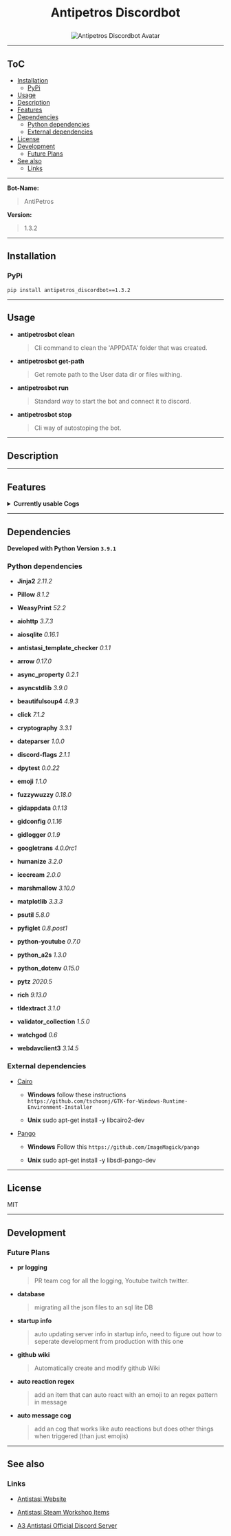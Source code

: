 # <p align="center">Antipetros Discordbot</p>


<p align="center"><img src="art/finished/images/AntiPetros_for_readme.png" alt="Antipetros Discordbot Avatar"/></p>


---

## ToC



  
  - [Installation](#installation)    
    - [PyPi](#pypi)  
  - [Usage](#usage)  
  - [Description](#description)  
  - [Features](#features)  
  - [Dependencies](#dependencies)    
    - [Python dependencies](#python-dependencies)    
    - [External dependencies](#external-dependencies)  
  - [License](#license)  
  - [Development](#development)    
    - [Future Plans](#future-plans)  
  - [See also](#see-also)    
    - [Links](#links)



---



__**Bot-Name:**__

> AntiPetros

__**Version:**__

> 1.3.2





---

## Installation



### PyPi

```shell
pip install antipetros_discordbot==1.3.2
```



---

## Usage




- __**antipetrosbot clean**__
    > Cli command to clean the 'APPDATA' folder that was created.


- __**antipetrosbot get-path**__
    > Get remote path to the User data dir or files withing.


- __**antipetrosbot run**__
    > Standard way to start the bot and connect it to discord.


- __**antipetrosbot stop**__
    > Cli way of autostoping the bot.





---

## Description







---

## Features




<details><summary><b>Currently usable Cogs</b></summary><blockquote>



### <p align="center"><b>[AdministrationCog](antipetros_discordbot/cogs/discord_admin_cogs/discord_admin_cog.py)</b></p>

<details><summary><b>Description</b></summary>




#### Short Description

<blockquote>Commands and methods that help in Administrate the Discord Server.</blockquote>

#### Config Name

<blockquote>administration</blockquote>


#### Cog State Tags

```diff
- DOCUMENTATION_MISSING

- OUTDATED

- NEEDS_REFRACTORING

- FEATURE_MISSING

- UNTESTED

- OPEN_TODOS
```

</details>

<details><summary><b>Commands</b></summary><blockquote>


- **DELETE_MSG**
    

    
    - **aliases:** *deletemsg*, *delete-msg*, *delete+msg*, *delete.msg*
    

    - **is hidden:** True

    - **usage:**
        ```python
        None
        ```
    
    <br>



</blockquote>

</details>

---



### <p align="center"><b>[AntistasiLogWatcherCog](antipetros_discordbot/cogs/antistasi_tool_cogs/antistasi_log_watcher_cog.py)</b></p>

<details><summary><b>Description</b></summary>




#### Short Description

<blockquote>soon</blockquote>

#### Config Name

<blockquote>antistasi_log_watcher</blockquote>


#### Cog State Tags

```diff
- DOCUMENTATION_MISSING

- FEATURE_MISSING

- UNTESTED

+ WORKING
```

</details>

<details><summary><b>Commands</b></summary><blockquote>


- **GET_NEWEST_LOGS**
    
    - **help:**

        Gets the newest log files from the Dev Drive.
        
        If the log file is bigger than current file size limit, it will provide it zipped.
        
        Tries to fuzzy match both server and sub-folder.
        
        Args:
            server (str): Name of the Server
            sub_folder (str): Name of the sub-folder e.g. Server, HC_0, HC_1,...
            amount (int, optional): The amount of log files to get. standard max is 5 . Defaults to 1.

    

    
    - **aliases:** *get.newest.logs*, *get-newest-logs*, *getnewestlogs*, *get+newest+logs*
    

    - **is hidden:** False

    - **usage:**
        ```python
        @AntiPetros get_newest_logs mainserver_1 server
        ```
    
    <br>


- **GET_NEWEST_MOD_DATA**
    
    - **help:**

        Gets the required mods for the Server.
        
        Provides the list as embed and Arma3 importable html file.
        
        Args:
            server (str): Name of the Antistasi Community Server to retrieve the mod list.

    

    
    - **aliases:** *get+newest+mod+data*, *get-newest-mod-data*, *getnewestmoddata*, *get.newest.mod.data*
    

    - **is hidden:** False

    - **usage:**
        ```python
        @AntiPetros get_newest_mod_data mainserver_1
        ```
    
    <br>



</blockquote>

</details>

---



### <p align="center"><b>[AutoReactionCog](antipetros_discordbot/cogs/general_cogs/auto_reaction_cog.py)</b></p>

<details><summary><b>Description</b></summary>




#### Short Description

<blockquote>WiP</blockquote>

#### Config Name

<blockquote>auto_reaction</blockquote>


#### Cog State Tags

```diff
- EMPTY

- DOCUMENTATION_MISSING

- CRASHING

- OUTDATED

- FEATURE_MISSING

- UNTESTED
```

</details>

<details><summary><b>Commands</b></summary><blockquote>


- **ADD_CHANNEL_REACTION_INSTRUCTION**
    

    
    - **aliases:** *add+channel+reaction+instruction*, *addchannelreactioninstruction*, *add.channel.reaction.instruction*, *add-channel-reaction-instruction*
    

    - **is hidden:** False

    - **usage:**
        ```python
        None
        ```
    
    <br>


- **ADD_EXCEPTION_TO_WORD_REACTION_INSTRUCTION**
    

    
    - **aliases:** *add.exception.to.word.reaction.instruction*, *add-exception-to-word-reaction-instruction*, *add+exception+to+word+reaction+instruction*, *addexceptiontowordreactioninstruction*
    

    - **is hidden:** False

    - **usage:**
        ```python
        None
        ```
    
    <br>


- **ADD_WORD_REACTION_INSTRUCTION**
    

    
    - **aliases:** *addwordreactioninstruction*, *add.word.reaction.instruction*, *add-word-reaction-instruction*, *add+word+reaction+instruction*
    

    - **is hidden:** False

    - **usage:**
        ```python
        None
        ```
    
    <br>


- **CHANGE_WORD_REACTION_INSTRUCTION_OPTION**
    

    
    - **aliases:** *change+word+reaction+instruction+option*, *changewordreactioninstructionoption*, *change-word-reaction-instruction-option*, *change.word.reaction.instruction.option*
    

    - **is hidden:** False

    - **usage:**
        ```python
        None
        ```
    
    <br>


- **LIST_ALL_REACTION_INSTRUCTIONS**
    

    
    - **aliases:** *listallreactioninstructions*, *list-all-reaction-instructions*, *list+all+reaction+instructions*, *list.all.reaction.instructions*
    

    - **is hidden:** False

    - **usage:**
        ```python
        None
        ```
    
    <br>


- **REMOVE_REACTION_INSTRUCTION**
    

    
    - **aliases:** *removereactioninstruction*, *remove-reaction-instruction*, *remove.reaction.instruction*, *remove+reaction+instruction*
    

    - **is hidden:** False

    - **usage:**
        ```python
        None
        ```
    
    <br>



</blockquote>

</details>

---



### <p align="center"><b>[BotAdminCog](antipetros_discordbot/cogs/bot_admin_cogs/bot_admin_cog.py)</b></p>

<details><summary><b>Description</b></summary>




#### Short Description

<blockquote>Commands and methods that are needed to Administrate the Bot itself.</blockquote>

#### Config Name

<blockquote>bot_admin</blockquote>


#### Cog State Tags

```diff
- DOCUMENTATION_MISSING

- FEATURE_MISSING
```

</details>

<details><summary><b>Commands</b></summary><blockquote>


- **ADD_TO_BLACKLIST**
    

    
    - **aliases:** *add-to-blacklist*, *addtoblacklist*, *add+to+blacklist*, *add.to.blacklist*
    

    - **is hidden:** True

    - **usage:**
        ```python
        None
        ```
    
    <br>


- **ADD_WHO_IS_PHRASE**
    

    
    - **aliases:** *addwhoisphrase*, *add+who+is+phrase*, *add-who-is-phrase*, *add.who.is.phrase*
    

    - **is hidden:** True

    - **usage:**
        ```python
        None
        ```
    
    <br>


- **ALL_ALIASES**
    

    
    - **aliases:** *all.aliases*, *allaliases*, *all-aliases*, *all+aliases*
    

    - **is hidden:** True

    - **usage:**
        ```python
        None
        ```
    
    <br>


- **INVOCATION_PREFIXES**
    

    
    - **aliases:** *invocation.prefixes*, *invocation-prefixes*, *invocationprefixes*, *invocation+prefixes*
    

    - **is hidden:** True

    - **usage:**
        ```python
        None
        ```
    
    <br>


- **LIFE_CHECK**
    

    
    - **aliases:** *you_dead?*, *life.check*, *life+check*, *are-you-there*, *life-check*, *lifecheck*, *poke-with-stick*
    

    - **is hidden:** True

    - **usage:**
        ```python
        None
        ```
    
    <br>


- **REMOVE_FROM_BLACKLIST**
    

    
    - **aliases:** *removefromblacklist*, *remove-from-blacklist*, *remove.from.blacklist*, *remove+from+blacklist*
    

    - **is hidden:** True

    - **usage:**
        ```python
        None
        ```
    
    <br>


- **SELF_ANNOUNCEMENT**
    

    
    - **aliases:** *self-announcement*, *self.announcement*, *selfannouncement*, *self+announcement*
    

    - **is hidden:** True

    - **usage:**
        ```python
        None
        ```
    
    <br>


- **SEND_LOG_FILE**
    
    - **help:**

        Gets the log files of the bot and post it as a file to discord.
        
        You can choose to only get the newest or all logs.
        
        Args:
            which_logs (str, optional): [description]. Defaults to 'newest'. other options = 'all'

    

    
    - **aliases:** *send-log-file*, *send.log.file*, *send+log+file*, *sendlogfile*
    

    - **is hidden:** True

    - **usage:**
        ```python
        @AntiPetros send_log_file all
        ```
    
    <br>


- **TELL_UPTIME**
    

    
    - **aliases:** *telluptime*, *tell.uptime*, *tell-uptime*, *tell+uptime*
    

    - **is hidden:** True

    - **usage:**
        ```python
        None
        ```
    
    <br>


- **TELL_VERSION**
    

    
    - **aliases:** *tell.version*, *tell+version*, *tellversion*, *tell-version*
    

    - **is hidden:** True

    - **usage:**
        ```python
        None
        ```
    
    <br>



</blockquote>

</details>

---



### <p align="center"><b>[BotFeedbackCog](antipetros_discordbot/cogs/bot_admin_cogs/bot_feedback_cog.py)</b></p>

<details><summary><b>Description</b></summary>




#### Short Description

<blockquote>WiP</blockquote>

#### Config Name

<blockquote>bot_feedback</blockquote>


#### Cog State Tags

```diff
- EMPTY

- DOCUMENTATION_MISSING

- CRASHING

- OUTDATED

- FEATURE_MISSING

- UNTESTED
```

</details>

<details><summary><b>Commands</b></summary><blockquote>



</blockquote>

</details>

---



### <p align="center"><b>[CommunityServerInfoCog](antipetros_discordbot/cogs/antistasi_tool_cogs/community_server_info_cog.py)</b></p>

<details><summary><b>Description</b></summary>




#### Short Description

<blockquote>soon</blockquote>

#### Config Name

<blockquote>community_server_info</blockquote>


#### Cog State Tags

```diff
- EMPTY

- DOCUMENTATION_MISSING

- CRASHING

- OUTDATED

- FEATURE_MISSING

- UNTESTED
```

</details>

<details><summary><b>Commands</b></summary><blockquote>


- **CURRENT_ONLINE_SERVER**
    
    - **help:**

        Shows all server of the Antistasi Community, that are currently online.
        
        Testserver_3 and Eventserver are excluded as they usually are password guarded.

    

    
    - **aliases:** *currentonlineserver*, *current.online.server*, *current+online+server*, *servers*, *current-online-server*, *server?*, *server*
    

    - **is hidden:** False

    - **usage:**
        ```python
        @AntiPetros current_online_server
        ```
    
    <br>


- **CURRENT_PLAYERS**
    
    - **help:**

        Show all players that are currently online on one of the Antistasi Community Server.
        
        Shows Player Name, Player Score and Time Played on that Server.
        
        Args:
            server (str): Name of the Server, case insensitive.

    

    
    - **aliases:** *current+players*, *currentplayers*, *current-players*, *current.players*
    

    - **is hidden:** False

    - **usage:**
        ```python
        @AntiPetros current_players mainserver_1
        ```
    
    <br>


- **EXCLUDE_FROM_SERVER_STATUS_NOTIFICATION**
    

    
    - **aliases:** *exclude-from-server-status-notification*, *exclude.from.server.status.notification*, *excludefromserverstatusnotification*, *exclude+from+server+status+notification*
    

    - **is hidden:** False

    - **usage:**
        ```python
        None
        ```
    
    <br>


- **UNDO_EXCLUDE_FROM_SERVER_STATUS_NOTIFICATION**
    

    
    - **aliases:** *undo-exclude-from-server-status-notification*, *undo.exclude.from.server.status.notification*, *undoexcludefromserverstatusnotification*, *undo+exclude+from+server+status+notification*
    

    - **is hidden:** False

    - **usage:**
        ```python
        None
        ```
    
    <br>



</blockquote>

</details>

---



### <p align="center"><b>[ConfigCog](antipetros_discordbot/cogs/bot_admin_cogs/config_cog.py)</b></p>

<details><summary><b>Description</b></summary>




#### Short Description

<blockquote>Cog with commands to access and manipulate config files, also for changing command aliases.
Almost all are only available in DM's

commands are hidden from the help command.</blockquote>

#### Config Name

<blockquote>config</blockquote>


#### Cog State Tags

```diff
- NEEDS_REFRACTORING

- FEATURE_MISSING

- OPEN_TODOS
```

</details>

<details><summary><b>Commands</b></summary><blockquote>


- **ADD_ALIAS**
    
    - **help:**

        Adds an alias for a command.
        
        Alias has to be unique and not spaces.
        
        Args:
            command_name (str): name of the command
            alias (str): the new alias.

    

    
    - **aliases:** *add.alias*, *addalias*, *add+alias*, *add-alias*
    

    - **is hidden:** True

    - **usage:**
        ```python
        @AntiPetros add_alias flip_coin flip_it
        ```
    
    <br>


- **CHANGE_SETTING_TO**
    
    - **help:**

        NOT IMPLEMENTED

    

    

    - **is hidden:** True

    - **usage:**
        ```python
        None
        ```
    
    <br>


- **CONFIG_REQUEST**
    
    - **help:**

        Returns a Config file as and attachment, with additional info in an embed.
        
        Args:
            config_name (str, optional): Name of the config, or 'all' for all configs. Defaults to 'all'.

    

    

    - **is hidden:** True

    - **usage:**
        ```python
        None
        ```
    
    <br>


- **LIST_CONFIGS**
    
    - **help:**

        NOT IMPLEMENTED

    

    
    - **aliases:** *list+configs*, *list.configs*, *list-configs*, *listconfigs*
    

    - **is hidden:** True

    - **usage:**
        ```python
        None
        ```
    
    <br>


- **OVERWRITE_CONFIG_FROM_FILE**
    
    - **help:**

        NOT IMPLEMENTED

    

    

    - **is hidden:** True

    - **usage:**
        ```python
        None
        ```
    
    <br>


- **SHOW_CONFIG_CONTENT**
    
    - **help:**

        NOT IMPLEMENTED

    

    

    - **is hidden:** True

    - **usage:**
        ```python
        None
        ```
    
    <br>


- **SHOW_CONFIG_CONTENT_RAW**
    
    - **help:**

        NOT IMPLEMENTED

    

    

    - **is hidden:** True

    - **usage:**
        ```python
        None
        ```
    
    <br>



</blockquote>

</details>

---



### <p align="center"><b>[FaqCog](antipetros_discordbot/cogs/special_channels_cogs/faq_cog.py)</b></p>

<details><summary><b>Description</b></summary>




#### Short Description

<blockquote>Creates Embed FAQ items.</blockquote>

#### Config Name

<blockquote>faq</blockquote>


#### Cog State Tags

```diff
- DOCUMENTATION_MISSING

- FEATURE_MISSING

- UNTESTED

+ WORKING
```

</details>

<details><summary><b>Commands</b></summary><blockquote>


- **POST_FAQ_BY_NUMBER**
    
    - **help:**

        Posts an FAQ as an embed on request.
        
        Either as an normal message or as an reply, if the invoking message was also an reply.
        
        Deletes invoking message
        
        Args:
            faq_numbers (commands.Greedy[int]): minimum one faq number to request, maximum as many as you want seperated by one space (i.e. 14 12 3)
            as_template (bool, optional): if the resulting faq item should be created via the templated items or from the direct parsed faqs.

    

    
    - **aliases:** *post.faq.by.number*, *postfaqbynumber*, *post-faq-by-number*, *post+faq+by+number*, *faq*
    

    - **is hidden:** False

    - **usage:**
        ```python
        None
        ```
    
    <br>



</blockquote>

</details>

---



### <p align="center"><b>[FixedAnswerCog](antipetros_discordbot/cogs/general_cogs/fixed_answer_cog.py)</b></p>

<details><summary><b>Description</b></summary>




#### Short Description

<blockquote>WiP</blockquote>

#### Config Name

<blockquote>fixed_answer</blockquote>


#### Cog State Tags

```diff
- EMPTY

- DOCUMENTATION_MISSING

- CRASHING

- OUTDATED

- FEATURE_MISSING

- UNTESTED
```

</details>

<details><summary><b>Commands</b></summary><blockquote>


- **BOB_STREAMING**
    

    
    - **aliases:** *bob-streaming*, *bob.streaming*, *bobstreaming*, *bobdev*, *bob+streaming*
    

    - **is hidden:** False

    - **usage:**
        ```python
        None
        ```
    
    <br>


- **NEW_VERSION_ETA**
    

    
    - **aliases:** *new-version-eta*, *new.version.eta*, *eta*, *new+version+eta*, *update*, *newversioneta*
    

    - **is hidden:** False

    - **usage:**
        ```python
        None
        ```
    
    <br>



</blockquote>

</details>

---





### <p align="center"><b>[GiveAwayCog](antipetros_discordbot/cogs/community_events_cogs/give_away_cog.py)</b></p>

<details><summary><b>Description</b></summary>




#### Short Description

<blockquote>Soon</blockquote>

#### Config Name

<blockquote>give_away</blockquote>


#### Cog State Tags

```diff
- DOCUMENTATION_MISSING

- FEATURE_MISSING
```

</details>

<details><summary><b>Commands</b></summary><blockquote>


- **ABORT_GIVE_AWAY**
    
    - **help:**

        NOT IMPLEMENTED

    

    
    - **aliases:** *abort.give.away*, *abort+give+away*, *abort-give-away*, *abortgiveaway*
    

    - **is hidden:** True

    - **usage:**
        ```python
        None
        ```
    
    <br>


- **CREATE_GIVEAWAY**
    

    
    - **aliases:** *create-giveaway*, *creategiveaway*, *create.giveaway*, *giveaway*, *create+giveaway*
    

    - **is hidden:** True

    - **usage:**
        ```python
        None
        ```
    
    <br>


- **FINISH_GIVE_AWAY**
    
    - **help:**

        NOT IMPLEMENTED

    

    
    - **aliases:** *finish-give-away*, *finish+give+away*, *finishgiveaway*, *finish.give.away*
    

    - **is hidden:** True

    - **usage:**
        ```python
        None
        ```
    
    <br>



</blockquote>

</details>

---



### <p align="center"><b>[ImageManipulatorCog](antipetros_discordbot/cogs/general_cogs/image_manipulation_cog.py)</b></p>

<details><summary><b>Description</b></summary>




#### Short Description

<blockquote>Commands that manipulate or generate images.</blockquote>

#### Config Name

<blockquote>image_manipulation</blockquote>


#### Cog State Tags

```diff
- NEEDS_REFRACTORING

- FEATURE_MISSING

- OPEN_TODOS

+ WORKING
```

</details>

<details><summary><b>Commands</b></summary><blockquote>


- **ADD_FONT**
    

    
    - **aliases:** *addfont*, *add.font*, *add-font*, *add+font*
    

    - **is hidden:** False

    - **usage:**
        ```python
        None
        ```
    
    <br>


- **ADD_STAMP**
    
    - **help:**

        Adds a new stamp image to the available stamps.
        
        This command needs to have the image as an attachment.

    

    
    - **aliases:** *add+stamp*, *addstamp*, *add-stamp*, *add.stamp*
    

    - **is hidden:** False

    - **usage:**
        ```python
        @AntiPetros add_stamp
        ```
    
    <br>


- **AVAILABLE_STAMPS**
    
    - **help:**

        Posts all available stamps.

    

    
    - **aliases:** *availablestamps*, *available.stamps*, *available+stamps*, *available-stamps*
    

    - **is hidden:** False

    - **usage:**
        ```python
        @AntiPetros available_stamps
        ```
    
    ![](art/finished/gifs/available_stamps_command.gif)
    
    <br>


- **LIST_FONTS**
    

    
    - **aliases:** *listfonts*, *list-fonts*, *list+fonts*, *list.fonts*
    

    - **is hidden:** False

    - **usage:**
        ```python
        None
        ```
    
    <br>


- **MEMBER_AVATAR**
    
    - **help:**

        Stamps the avatar of a Member with the Antistasi Crest.
        
        Returns the new stamped avatar as a .PNG image that the Member can save and replace his orginal avatar with.
        
        Example:
            @AntiPetros member_avatar

    

    

    - **is hidden:** False

    - **usage:**
        ```python
        None
        ```
    
    <br>


- **STAMP_IMAGE**
    
    - **help:**

        Stamps an image with a small image from the available stamps.
        
        Usefull for watermarking images.
        
        Get all available stamps with '@AntiPetros available_stamps'

    

    
    - **aliases:** *stamp-image*, *stamp.image*, *stamp+image*, *stampimage*
    

    - **is hidden:** False

    - **usage:**
        ```python
        @AntiPetros stamp_image -si ASLOGO -fp bottom -sp right -so 0.5 -f 0.25
        ```
    
    <br>


- **TEXT_TO_IMAGE**
    

    
    - **aliases:** *text.to.image*, *text-to-image*, *text+to+image*, *texttoimage*
    

    - **is hidden:** False

    - **usage:**
        ```python
        None
        ```
    
    <br>



</blockquote>

</details>

---



### <p align="center"><b>[InfoCog](antipetros_discordbot/cogs/general_cogs/info_cog.py)</b></p>

<details><summary><b>Description</b></summary>




#### Short Description

<blockquote>WiP</blockquote>

#### Config Name

<blockquote>info</blockquote>


#### Cog State Tags

```diff
- EMPTY

- DOCUMENTATION_MISSING

- CRASHING

- OUTDATED

- FEATURE_MISSING

- UNTESTED
```

</details>

<details><summary><b>Commands</b></summary><blockquote>


- **INFO_BOT**
    

    
    - **aliases:** *infobot*, *info.bot*, *info-bot*, *info+bot*
    

    - **is hidden:** False

    - **usage:**
        ```python
        None
        ```
    
    <br>


- **INFO_GUILD**
    

    
    - **aliases:** *info+guild*, *infoguild*, *info-guild*, *info.guild*
    

    - **is hidden:** False

    - **usage:**
        ```python
        None
        ```
    
    <br>


- **INFO_ME**
    

    
    - **aliases:** *info-me*, *info+me*, *infome*, *info.me*
    

    - **is hidden:** False

    - **usage:**
        ```python
        None
        ```
    
    <br>


- **INFO_OTHER**
    

    
    - **aliases:** *infoother*, *info-other*, *info+other*, *info.other*
    

    - **is hidden:** False

    - **usage:**
        ```python
        None
        ```
    
    <br>



</blockquote>

</details>

---



### <p align="center"><b>[KlimBimCog](antipetros_discordbot/cogs/general_cogs/klim_bim_cog.py)</b></p>

<details><summary><b>Description</b></summary>




#### Short Description

<blockquote>Collection of small commands that either don't fit anywhere else or are just for fun.</blockquote>

#### Config Name

<blockquote>klim_bim</blockquote>


#### Cog State Tags

```diff
+ WORKING
```

</details>

<details><summary><b>Commands</b></summary><blockquote>


- **CHOOSE_RANDOM**
    
    - **help:**

        Selects random items from a semi-colon(`;`) seperated list. No limit on how many items the list can have, except for Discord character limit.
        
        Amount of item to select can be set by specifying a number before the list. Defaults to selecting only 1 item. Max amount is 25.
        
        Args:
        
            choices (str): input list as semi-colon seperated list.
            select_amount (Optional[int], optional): How many items to select. Defaults to 1.
        
        Example:
            `@AntiPetros 2 this is the first item; this is the second; this is the third`

    

    
    - **aliases:** *choose+random*, *chooserandom*, *choose.random*, *choose-random*
    

    - **is hidden:** False

    - **usage:**
        ```python
        None
        ```
    
    ![](art/finished/gifs/choose_random_command.gif)
    
    <br>


- **FLIP_COIN**
    
    - **help:**

        Simulates a coin flip and posts the result as an image of a Petros Dollar.

    

    
    - **aliases:** *coinflip*, *flip.coin*, *flip-coin*, *flip*, *flipcoin*, *flip+coin*
    

    - **is hidden:** False

    - **usage:**
        ```python
        @AntiPetros flip_coin
        ```
    
    ![](art/finished/gifs/flip_coin_command.gif)
    
    <br>


- **MAKE_FIGLET**
    
    - **help:**

        Posts an ASCII Art version of the input text.
        
        **Warning, your invoking message gets deleted!**
        
        Args:
            text (str): text you want to see as ASCII Art.

    

    
    - **aliases:** *make+figlet*, *make-figlet*, *make.figlet*, *makefiglet*
    

    - **is hidden:** False

    - **usage:**
        ```python
        @AntiPetros make_figlet The text to figlet
        ```
    
    ![](art/finished/gifs/make_figlet_command.gif)
    
    <br>


- **ROLL_DICE**
    
    - **help:**

        Roll Dice and get the result also as Image.
        
        All standard DnD Dice are available, d4, d6, d8, d10, d12, d20, d100.
        
        Args:
            dice_line (str): the dice you want to roll in the format `2d6`, first number is amount. Multiple different dice can be rolled, just seperate them by a space `2d6 4d20 1d4`.

    

    
    - **aliases:** *roll+dice*, *roll.dice*, *rolldice*, *roll-dice*
    

    - **is hidden:** False

    - **usage:**
        ```python
        None
        ```
    
    ![](art/finished/gifs/roll_dice_command.gif)
    
    <br>


- **THE_DRAGON**
    
    - **help:**

        Posts and awesome ASCII Art Dragon!

    

    
    - **aliases:** *the-dragon*, *thedragon*, *the.dragon*, *the+dragon*
    

    - **is hidden:** False

    - **usage:**
        ```python
        @AntiPetros the_dragon
        ```
    
    ![](art/finished/gifs/the_dragon_command.gif)
    
    <br>


- **URBAN_DICTIONARY**
    
    - **help:**

        Searches Urbandictionary for the search term and post the answer as embed
        
        Args:
        
            term (str): the search term
            entries (int, optional): How many UD entries for that term it should post, max is 5. Defaults to 1.

    

    
    - **aliases:** *urban+dictionary*, *urban.dictionary*, *urbandictionary*, *urban-dictionary*
    

    - **is hidden:** False

    - **usage:**
        ```python
        @AntiPetros urban_dictionary Petros 2
        ```
    
    ![](art/finished/gifs/urban_dictionary_command.gif)
    
    <br>



</blockquote>

</details>

---



### <p align="center"><b>[PerformanceCog](antipetros_discordbot/cogs/bot_admin_cogs/performance_cog.py)</b></p>

<details><summary><b>Description</b></summary>




#### Short Description

<blockquote>Collects Latency data and memory usage every 10min and posts every 24h a report of the last 24h as graphs.</blockquote>

#### Config Name

<blockquote>performance</blockquote>


#### Cog State Tags

```diff
- DOCUMENTATION_MISSING

- NEEDS_REFRACTORING

- FEATURE_MISSING

- OPEN_TODOS
```

</details>

<details><summary><b>Commands</b></summary><blockquote>


- **GET_COMMAND_STATS**
    

    
    - **aliases:** *getcommandstats*, *get+command+stats*, *get-command-stats*, *get.command.stats*
    

    - **is hidden:** True

    - **usage:**
        ```python
        None
        ```
    
    <br>


- **INITIAL_MEMORY_USE**
    

    
    - **aliases:** *initial-memory-use*, *initialmemoryuse*, *initial.memory.use*, *initial+memory+use*
    

    - **is hidden:** True

    - **usage:**
        ```python
        None
        ```
    
    <br>


- **REPORT**
    
    - **help:**

        Reports both current latency and memory usage as Graph.

    

    

    - **is hidden:** True

    - **usage:**
        ```python
        @AntiPetros report
        ```
    
    <br>


- **REPORT_LATENCY**
    

    
    - **aliases:** *reportlatency*, *report.latency*, *report-latency*, *report+latency*
    

    - **is hidden:** True

    - **usage:**
        ```python
        None
        ```
    
    <br>


- **REPORT_MEMORY**
    

    
    - **aliases:** *report.memory*, *reportmemory*, *report+memory*, *report-memory*
    

    - **is hidden:** True

    - **usage:**
        ```python
        None
        ```
    
    <br>



</blockquote>

</details>

---



### <p align="center"><b>[PurgeMessagesCog](antipetros_discordbot/cogs/discord_admin_cogs/purge_messages_cog.py)</b></p>

<details><summary><b>Description</b></summary>




#### Short Description

<blockquote>Soon</blockquote>

#### Config Name

<blockquote>purge_messages</blockquote>


#### Cog State Tags

```diff
- DOCUMENTATION_MISSING

- FEATURE_MISSING
```

</details>

<details><summary><b>Commands</b></summary><blockquote>


- **PURGE_ANTIPETROS**
    

    
    - **aliases:** *purge-antipetros*, *purgeantipetros*, *purge+antipetros*, *purge.antipetros*
    

    - **is hidden:** True

    - **usage:**
        ```python
        None
        ```
    
    <br>



</blockquote>

</details>

---



### <p align="center"><b>[RulesCog](antipetros_discordbot/cogs/discord_admin_cogs/rules_cog.py)</b></p>

<details><summary><b>Description</b></summary>




#### Short Description

<blockquote>WiP</blockquote>

#### Config Name

<blockquote>rules</blockquote>


#### Cog State Tags

```diff
- EMPTY

- DOCUMENTATION_MISSING

- CRASHING

- OUTDATED

- FEATURE_MISSING

- UNTESTED
```

</details>

<details><summary><b>Commands</b></summary><blockquote>


- **ALL_RULES**
    

    
    - **aliases:** *all.rules*, *allrules*, *all-rules*, *all+rules*
    

    - **is hidden:** False

    - **usage:**
        ```python
        None
        ```
    
    <br>


- **BETTER_RULES**
    

    
    - **aliases:** *better.rules*, *better-rules*, *better+rules*, *betterrules*
    

    - **is hidden:** False

    - **usage:**
        ```python
        None
        ```
    
    <br>


- **COMMUNITY_RULES**
    

    
    - **aliases:** *community-rules*, *communityrules*, *community+rules*, *community.rules*
    

    - **is hidden:** False

    - **usage:**
        ```python
        None
        ```
    
    <br>


- **EXPLOITS_RULES**
    

    
    - **aliases:** *exploits+rules*, *exploits.rules*, *exploitsrules*, *exploits-rules*
    

    - **is hidden:** False

    - **usage:**
        ```python
        None
        ```
    
    <br>


- **SERVER_RULES**
    

    
    - **aliases:** *server.rules*, *server+rules*, *serverrules*, *server-rules*
    

    - **is hidden:** False

    - **usage:**
        ```python
        None
        ```
    
    <br>



</blockquote>

</details>

---



### <p align="center"><b>[SaveSuggestionCog](antipetros_discordbot/cogs/general_cogs/save_suggestion_cog.py)</b></p>

<details><summary><b>Description</b></summary>




#### Short Description

<blockquote>Provides functionality for each Antistasi Team to save suggestions by reacting with emojis.</blockquote>

#### Config Name

<blockquote>save_suggestion</blockquote>


#### Cog State Tags

```diff
- DOCUMENTATION_MISSING

- NEEDS_REFRACTORING

- FEATURE_MISSING

- UNTESTED

- OPEN_TODOS

+ WORKING
```

</details>

<details><summary><b>Commands</b></summary><blockquote>


- **AUTO_ACCEPT_SUGGESTIONS**
    

    

    - **is hidden:** True

    - **usage:**
        ```python
        None
        ```
    
    <br>


- **CLEAR_ALL_SUGGESTIONS**
    

    

    - **is hidden:** True

    - **usage:**
        ```python
        None
        ```
    
    <br>


- **GET_ALL_SUGGESTIONS**
    

    

    - **is hidden:** True

    - **usage:**
        ```python
        None
        ```
    
    <br>


- **MARK_DISCUSSED**
    

    

    - **is hidden:** True

    - **usage:**
        ```python
        None
        ```
    
    <br>


- **REMOVE_ALL_USERDATA**
    

    

    - **is hidden:** True

    - **usage:**
        ```python
        None
        ```
    
    <br>


- **REQUEST_MY_DATA**
    

    

    - **is hidden:** True

    - **usage:**
        ```python
        None
        ```
    
    <br>


- **UNSAVE_SUGGESTION**
    

    

    - **is hidden:** True

    - **usage:**
        ```python
        None
        ```
    
    <br>



</blockquote>

</details>

---



### <p align="center"><b>[SubscriptionCog](antipetros_discordbot/cogs/special_channels_cogs/subscription_cog.py)</b></p>

<details><summary><b>Description</b></summary>




#### Short Description

<blockquote>Organizes Topic so they can be subscribed and mentioned selectively.</blockquote>

#### Config Name

<blockquote>subscription</blockquote>


#### Cog State Tags

```diff
- DOCUMENTATION_MISSING

- FEATURE_MISSING
```

</details>

<details><summary><b>Commands</b></summary><blockquote>


- **CREATE_SUBSCRIPTION_CHANNEL_HEADER**
    

    
    - **aliases:** *create.subscription.channel.header*, *create+subscription+channel+header*, *createsubscriptionchannelheader*, *create-subscription-channel-header*
    

    - **is hidden:** True

    - **usage:**
        ```python
        None
        ```
    
    <br>


- **MODIFY_TOPIC_EMBED**
    

    
    - **aliases:** *modifytopicembed*, *modify+topic+embed*, *modify.topic.embed*, *modify-topic-embed*
    

    - **is hidden:** True

    - **usage:**
        ```python
        None
        ```
    
    <br>


- **NEW_TOPIC**
    

    
    - **aliases:** *new+topic*, *new.topic*, *new-topic*, *newtopic*
    

    - **is hidden:** True

    - **usage:**
        ```python
        None
        ```
    
    <br>


- **REMOVE_TOPIC**
    

    
    - **aliases:** *remove-topic*, *remove.topic*, *removetopic*, *remove+topic*
    

    - **is hidden:** True

    - **usage:**
        ```python
        None
        ```
    
    <br>


- **TOPIC_TEMPLATE**
    

    
    - **aliases:** *topictemplate*, *topic.template*, *topic+template*, *topic-template*
    

    - **is hidden:** True

    - **usage:**
        ```python
        None
        ```
    
    <br>


- **UNSUBSCRIBE**
    

    

    - **is hidden:** True

    - **usage:**
        ```python
        None
        ```
    
    <br>


- **UPDATE_SUBSCRIPTION_CHANNEL_HEADER**
    

    
    - **aliases:** *update+subscription+channel+header*, *updatesubscriptionchannelheader*, *update.subscription.channel.header*, *update-subscription-channel-header*
    

    - **is hidden:** True

    - **usage:**
        ```python
        None
        ```
    
    <br>



</blockquote>

</details>

---



### <p align="center"><b>[TeamRosterCog](antipetros_discordbot/cogs/special_channels_cogs/team_roster_cog.py)</b></p>

<details><summary><b>Description</b></summary>




#### Short Description

<blockquote>WiP</blockquote>

#### Config Name

<blockquote>team_roster</blockquote>


#### Cog State Tags

```diff
- EMPTY

- DOCUMENTATION_MISSING

- CRASHING

- OUTDATED

- FEATURE_MISSING

- UNTESTED
```

</details>

<details><summary><b>Commands</b></summary><blockquote>


- **DELETE_AND_REDO_TEAM_ROSTER**
    

    
    - **aliases:** *delete.and.redo.team.roster*, *deleteandredoteamroster*, *delete-and-redo-team-roster*, *delete+and+redo+team+roster*
    

    - **is hidden:** False

    - **usage:**
        ```python
        None
        ```
    
    <br>


- **FORCE_UPDATE_TEAM_ROSTER**
    

    
    - **aliases:** *force+update+team+roster*, *force-update-team-roster*, *force.update.team.roster*, *forceupdateteamroster*
    

    - **is hidden:** False

    - **usage:**
        ```python
        None
        ```
    
    <br>


- **INITIALIZE_TEAM_ROSTER**
    

    
    - **aliases:** *initialize.team.roster*, *initialize+team+roster*, *initializeteamroster*, *initialize-team-roster*
    

    - **is hidden:** False

    - **usage:**
        ```python
        None
        ```
    
    <br>


- **TEAM_ROSTER_CHANGE_DESCRIPTION**
    

    
    - **aliases:** *teamrosterchangedescription*, *team.roster.change.description*, *team-roster-change-description*, *team+roster+change+description*
    

    - **is hidden:** False

    - **usage:**
        ```python
        None
        ```
    
    <br>


- **TEAM_ROSTER_CHANGE_EXTRA_ROLE**
    

    
    - **aliases:** *teamrosterchangeextrarole*, *team+roster+change+extra+role*, *team.roster.change.extra.role*, *team-roster-change-extra-role*
    

    - **is hidden:** False

    - **usage:**
        ```python
        None
        ```
    
    <br>


- **TEAM_ROSTER_CHANGE_IMAGE**
    

    
    - **aliases:** *team.roster.change.image*, *team+roster+change+image*, *teamrosterchangeimage*, *team-roster-change-image*
    

    - **is hidden:** False

    - **usage:**
        ```python
        None
        ```
    
    <br>


- **TEAM_ROSTER_CHANGE_JOIN_DESCRIPTION**
    

    
    - **aliases:** *team+roster+change+join+description*, *team.roster.change.join.description*, *team-roster-change-join-description*, *teamrosterchangejoindescription*
    

    - **is hidden:** False

    - **usage:**
        ```python
        None
        ```
    
    <br>



</blockquote>

</details>

---



### <p align="center"><b>[TemplateCheckerCog](antipetros_discordbot/cogs/antistasi_tool_cogs/template_checker_cog.py)</b></p>

<details><summary><b>Description</b></summary>




#### Short Description

<blockquote>soon</blockquote>

#### Config Name

<blockquote>template_checker</blockquote>


#### Cog State Tags

```diff
- EMPTY

- DOCUMENTATION_MISSING

- CRASHING

- OUTDATED

- FEATURE_MISSING

- UNTESTED
```

</details>

<details><summary><b>Commands</b></summary><blockquote>


- **CHECK_TEMPLATE**
    
    - **help:**

        Checks all Classnames inside a provided template.
        
        Needs to have the tempalte as attachment to the invoking message.
        
        Returns the list of classnames it can't find in the config along with possible correction.
        
        Returns also a corrected version of the template file.
        
        Args:
            all_items_file (bool, optional): if it should also provide a file that lists all used classes. Defaults to True.
            case_insensitive (bool, optional): if it should check Case insentive. Defaults to False.

    

    
    - **aliases:** *checktemplate*, *check-template*, *check.template*, *check+template*
    

    - **is hidden:** False

    - **usage:**
        ```python
        None
        ```
    
    <br>



</blockquote>

</details>

---



### <p align="center"><b>[TranslateCog](antipetros_discordbot/cogs/general_cogs/translate_cog.py)</b></p>

<details><summary><b>Description</b></summary>




#### Short Description

<blockquote>Collection of commands that help in translating text to different Languages.</blockquote>

#### Config Name

<blockquote>translate</blockquote>


#### Cog State Tags

```diff
+ WORKING
```

</details>

<details><summary><b>Commands</b></summary><blockquote>


- **AVAILABLE_LANGUAGES**
    

    
    - **aliases:** *available.languages*, *availablelanguages*, *available+languages*, *available-languages*
    

    - **is hidden:** False

    - **usage:**
        ```python
        None
        ```
    
    <br>


- **TRANSLATE**
    
    - **help:**

        Translates text into multiple different languages.
        
        Tries to auto-guess input language.
        
        **Warning, your invoking message gets deleted!**
        
        Args:
            text_to_translate (str): the text to translate, quotes are optional
            to_language_id (Optional[LanguageConverter], optional): either can be the name of the language or an language code (iso639-1 language codes). Defaults to "english".

    

    

    - **is hidden:** False

    - **usage:**
        ```python
        @AntiPetros translate german This is the Sentence to translate
        ```
    
    ![](art/finished/gifs/translate_command.gif)
    
    <br>



</blockquote>

</details>

---


</blockquote></details>



---

## Dependencies



**Developed with Python Version `3.9.1`**

### Python dependencies


- **Jinja2** *2.11.2*

- **Pillow** *8.1.2*

- **WeasyPrint** *52.2*

- **aiohttp** *3.7.3*

- **aiosqlite** *0.16.1*

- **antistasi_template_checker** *0.1.1*

- **arrow** *0.17.0*

- **async_property** *0.2.1*

- **asyncstdlib** *3.9.0*

- **beautifulsoup4** *4.9.3*

- **click** *7.1.2*

- **cryptography** *3.3.1*

- **dateparser** *1.0.0*

- **discord-flags** *2.1.1*

- **dpytest** *0.0.22*

- **emoji** *1.1.0*

- **fuzzywuzzy** *0.18.0*

- **gidappdata** *0.1.13*

- **gidconfig** *0.1.16*

- **gidlogger** *0.1.9*

- **googletrans** *4.0.0rc1*

- **humanize** *3.2.0*

- **icecream** *2.0.0*

- **marshmallow** *3.10.0*

- **matplotlib** *3.3.3*

- **psutil** *5.8.0*

- **pyfiglet** *0.8.post1*

- **python-youtube** *0.7.0*

- **python_a2s** *1.3.0*

- **python_dotenv** *0.15.0*

- **pytz** *2020.5*

- **rich** *9.13.0*

- **tldextract** *3.1.0*

- **validator_collection** *1.5.0*

- **watchgod** *0.6*

- **webdavclient3** *3.14.5*


### External dependencies


- [Cairo](https://www.cairographics.org/)
    - __Windows__
        follow these instructions `https://github.com/tschoonj/GTK-for-Windows-Runtime-Environment-Installer`

    - __Unix__
        sudo apt-get install -y libcairo2-dev

- [Pango](https://pango.gnome.org/)
    - __Windows__
        Follow this `https://github.com/ImageMagick/pango`

    - __Unix__
        sudo apt-get install -y libsdl-pango-dev



---

## License

MIT

---

## Development



### Future Plans


- __pr logging__

    > PR team cog for all the logging, Youtube twitch twitter.

- __database__

    > migrating all the json files to an sql lite DB

- __startup info__

    > auto updating server info in startup info, need to figure out how to seperate development from production with this one

- __github wiki__

    > Automatically create and modify github Wiki

- __auto reaction regex__

    > add an item that can auto react with an emoji to an regex pattern in message

- __auto message cog__

    > add an cog that works like auto reactions but does other things when triggered (than just emojis)




---

## See also



### Links


- [Antistasi Website](https://a3antistasi.enjin.com/)

- [Antistasi Steam Workshop Items](https://steamcommunity.com/id/OfficialAntiStasiCommunity/myworkshopfiles/)

- [A3 Antistasi Official Discord Server](https://discord.gg/8WNsueDKf5)


